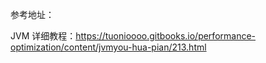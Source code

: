 参考地址：

JVM 详细教程：https://tuonioooo.gitbooks.io/performance-optimization/content/jvmyou-hua-pian/213.html

